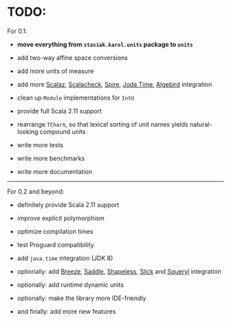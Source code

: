 TODO:
=====

For 0.1:

* **move everything from `stasiak.karol.units` package to `units`**

* add two-way affine space conversions

* add more units of measure

* add more [Scalaz](https://github.com/scalaz/scalaz), [Scalacheck](https://github.com/rickynils/scalacheck), [Spire](https://github.com/non/spire), [Joda Time](http://joda-time.sourceforge.net/), [Algebird](https://github.com/twitter/algebird) integration

* clean up `Module` implementations for `IntU`

* provide full Scala 2.11 support

* rearrange `TChar`s, so that lexical sorting of unit names yields natural-looking compound units

* write more tests

* write more benchmarks

* write more documentation

---

For 0.2 and beyond:

* definitely provide Scala 2.11 support

* improve explicit polymorphism

* optimize compilation times

* test Proguard compatibility

* add `java.time` integration (JDK 8)

* optionally: add [Breeze](https://github.com/dlwh/breeze), [Saddle](https://github.com/saddle/saddle), [Shapeless](https://github.com/milessabin/shapeless), [Slick](https://github.com/slick/slick) and [Squeryl](https://github.com/max-l/Squeryl) integration

* optionally: add runtime dynamic units

* optionally: make the library more IDE-friendly

* and finally: add more new features


